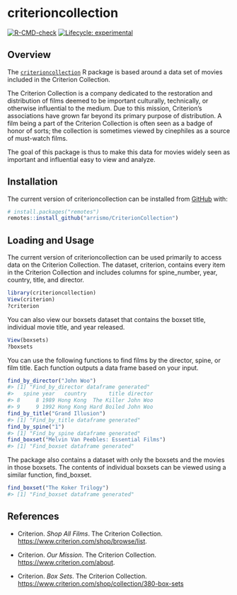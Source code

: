 
<!-- README.md is generated from README.Rmd. Please edit that file -->

# criterioncollection

<!-- badges: start -->

[![R-CMD-check](https://github.com/arrismo/CriterionCollection/workflows/R-CMD-check/badge.svg)](https://github.com/arrismo/CriterionCollection/actions)
[![Lifecycle:
experimental](https://img.shields.io/badge/lifecycle-experimental-orange.svg)](https://lifecycle.r-lib.org/articles/stages.html#experimental)
<!-- badges: end -->

## Overview

The
[`criterioncollection`](https://github.com/arrismo/criterioncollection)
R package is based around a data set of movies included in the Criterion
Collection.

The Criterion Collection is a company dedicated to the restoration and
distribution of films deemed to be important culturally, technically, or
otherwise influential to the medium. Due to this mission, Criterion’s
associations have grown far beyond its primary purpose of distribution.
A film being a part of the Criterion Collection is often seen as a badge
of honor of sorts; the collection is sometimes viewed by cinephiles as a
source of must-watch films.

The goal of this package is thus to make this data for movies widely
seen as important and influential easy to view and analyze.

## Installation

The current version of criterioncollection can be installed from
[GitHub](https://github.com/) with:

``` r
# install.packages("remotes")
remotes::install_github("arrismo/CriterionCollection")
```

## Loading and Usage

The current version of criterioncollection can be used primarily to
access data on the Criterion Collection. The dataset, criterion,
contains every item in the Criterion Collection and includes columns for
spine_number, year, country, title, and director.

``` r
library(criterioncollection)
View(criterion)
?criterion
```

You can also view our boxsets dataset that contains the boxset title,
individual movie title, and year released.

``` r
View(boxsets)
?boxsets
```

You can use the following functions to find films by the director,
spine, or film title. Each function outputs a data frame based on your
input.

``` r
find_by_director("John Woo")
#> [1] "Find_by_director dataframe generated"
#>   spine year   country       title director
#> 8     8 1989 Hong Kong  The Killer John Woo
#> 9     9 1992 Hong Kong Hard Boiled John Woo
find_by_title("Grand Illusion")
#> [1] "Find_by_title dataframe generated"
find_by_spine("1")
#> [1] "Find_by_spine dataframe generated"
find_boxset("Melvin Van Peebles: Essential Films")
#> [1] "Find_boxset dataframe generated"
```

The package also contains a dataset with only the boxsets and the movies
in those boxsets. The contents of individual boxsets can be viewed using
a similar function, find_boxset.

``` r
find_boxset("The Koker Trilogy")
#> [1] "Find_boxset dataframe generated"
```

## References

-   Criterion. *Shop All Films*. The Criterion Collection.
    <https://www.criterion.com/shop/browse/list>.

-   Criterion. *Our Mission*. The Criterion Collection.
    <https://www.criterion.com/about>.

-   Criterion. *Box Sets*. The Criterion Collection.
    <https://www.criterion.com/shop/collection/380-box-sets>
